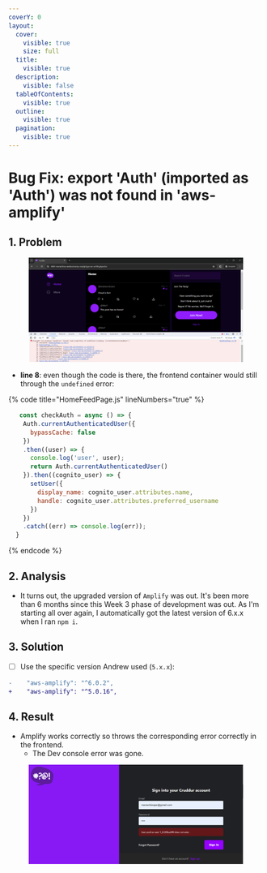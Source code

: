 ```yaml
---
coverY: 0
layout:
  cover:
    visible: true
    size: full
  title:
    visible: true
  description:
    visible: false
  tableOfContents:
    visible: true
  outline:
    visible: true
  pagination:
    visible: true
---
```


# Bug Fix: export 'Auth' (imported as 'Auth') was not found in 'aws-amplify'

## 1. Problem

<div data-full-width="true">

<figure><img src="../.gitbook/assets/스크린샷 2023-11-19 140323.png" alt=""><figcaption></figcaption></figure>

</div>

* **line 8**: even though the code is there, the frontend container would still through the `undefined` error:&#x20;

{% code title="HomeFeedPage.js" lineNumbers="true" %}
```javascript
   const checkAuth = async () => {
    Auth.currentAuthenticatedUser({
      bypassCache: false
    })
    .then((user) => {
      console.log('user', user);
      return Auth.currentAuthenticatedUser()
    }).then((cognito_user) => {
      setUser({
        display_name: cognito_user.attributes.name,
        handle: cognito_user.attributes.preferred_username
      })
    })
    .catch((err) => console.log(err));
  }
```
{% endcode %}

## 2. Analysis

* It turns out, the upgraded version of `Amplify` was out. It's been more than 6 months since this Week 3 phase of development was out. As I'm starting all over again, I automatically got the latest version of 6.x.x when I ran `npm i`.

## 3. Solution

* [ ] Use the specific version Andrew used (`5.x.x`):

```diff
-    "aws-amplify": "^6.0.2",
+    "aws-amplify": "^5.0.16",
```

## 4. Result

* Amplify works correctly so throws the corresponding error correctly in the frontend.&#x20;
  * The Dev console error was gone.

<figure><img src="../.gitbook/assets/image.png" alt=""><figcaption></figcaption></figure>
